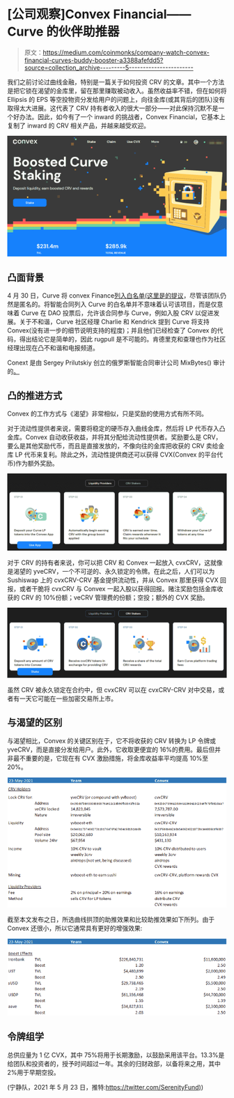 # [公司观察]Convex Financial——Curve 的伙伴助推器

> 原文：<https://medium.com/coinmonks/company-watch-convex-financial-curves-buddy-booster-a3388afefdd5?source=collection_archive---------5----------------------->

我们之前讨论过曲线金融，特别是一篇关于如何投资 CRV 的文章。其中一个方法是把它锁在渴望的金库里，留在那里赚取被动收入。虽然收益率不错，但在如何将 Ellipsis 的 EPS 等空投物资分发给用户的问题上，向往金库(或其背后的团队)没有取得太大进展。这代表了 CRV 持有者收入的很大一部分——对此保持沉默不是一个好办法。因此，如今有了一个 inward 的挑战者，Convex Financial，它基本上复制了 inward 的 CRV 相关产品，并越来越受欢迎。

![](img/1c57a404676ca0e91a6362ffb5ba70e2.png)

## 凸面背景

4 月 30 日，Curve 将 convex Finance[列入白名单(这里是](https://dao.curve.fi/vote/ownership/44)[的提议](https://gov.curve.fi/t/cip-57-whitelist-the-convex-protocol/1654)，尽管该团队仍然是匿名的。将智能合同列入 Curve 的白名单并不意味着认可该项目，而是仅意味着 Curve 在 DAO 投票后，允许该合同参与 Curve，例如入股 CRV 以促进发展。关于不和谐，Curve 社区经理 Charlie 和 Kendrick 提到 Curve 将支持 Convex(没有进一步的细节说明支持的程度)；并且他们已经检查了 Convex 的代码，得出结论它是简单的，因此 rugpull 是不可能的。肯德里克和查理也作为社区经理出现在凸不和谐和电报频道。

Conext 是由 Sergey Prilutskiy 创立的俄罗斯智能合同审计公司 MixBytes() 审计的[。](https://github.com/convex-eth/platform/blob/main/audit/Convex%20Platform%20Security%20Audit%20Report.pdf)

## 凸的推进方式

Convex 的工作方式与《渴望》非常相似，只是奖励的使用方式有所不同。

对于流动性提供者来说，需要将稳定的硬币存入曲线金库，然后将 LP 代币存入凸金库。Convex 自动收获收益，并将其分配给流动性提供者。奖励要么是 CRV，要么是其他奖励代币，而且是直接发放的，不像向往的金库把收获的 CRV 卖给金库 LP 代币来复利。除此之外，流动性提供商还可以获得 CVX(Convex 的平台代币)作为额外奖励。

![](img/a9e51e7958ca2dbc5b28aa08ad929904.png)

对于 CRV 的持有者来说，你可以把 CRV 和 Convex 一起放入 cvxCRV，这就像是渴望的 yveCRV，一个不可逆的、永久锁定的令牌。在此之后，人们可以为 Sushiswap 上的 cvxCRV-CRV 基金提供流动性，并从 Convex 那里获得 CVX 回报，或者干脆将 cvxCRV 与 Convex 一起入股以获得回报。赌注奖励包括金库收获的 CRV 的 10%份额；veCRV 管理费的份额；空投；额外的 CVX 奖励。

![](img/4b18504fa7e246928f542b284026587c.png)

虽然 CRV 被永久锁定在合约中，但 cvxCRV 可以在 cvxCRV-CRV 对中交易，或者有一天它可能在一些加密交易所上市。

## 与渴望的区别

与渴望相比，Convex 的关键区别在于，它不将收获的 CRV 转换为 LP 令牌或 yveCRV，而是直接分发给用户。此外，它收取更便宜的 16%的费用。最后但并非最不重要的是，它现在有 CVX 激励措施，将金库收益率平均提高 10%至 20%。

![](img/b316c1d124c69bf8c349497babfba5bd.png)

截至本文发布之日，所选曲线拱顶的助推效果和比较助推效果如下所列。由于 Convex 还很小，所以它通常具有更好的增强效果:

![](img/58f74099a1e8b31e024ef6f1d38226b2.png)

## 令牌组学

总供应量为 1 亿 CVX，其中 75%将用于长期激励，以鼓励采用该平台。13.3%是给团队和投资者的，授予时间超过一年。其余的归财政部，以备将来之用，其中 2%用于早期空投。

(宁静队，2021 年 5 月 23 日，推特:[https://twitter.com/SerenityFund)](https://twitter.com/SerenityFund))